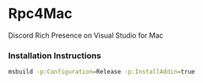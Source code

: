 # Rpc4Mac

Discord Rich Presence on Visual Studio for Mac

### Installation Instructions

```bash
msbuild -p:Configuration=Release -p:InstallAddin=true
```
